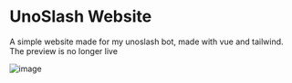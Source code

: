 # UnoSlash Website

A simple website made for my unoslash bot, made with vue and tailwind. The preview is no longer live

![image](https://github.com/vitoUwu/uno-slash-website/assets/32278696/d8a9c882-7ccf-42b0-a21e-6bddbee6445a)
